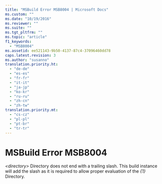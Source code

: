 ```yaml
---
title: "MSBuild Error MSB8004 | Microsoft Docs"
ms.custom: ""
ms.date: "10/19/2016"
ms.reviewer: ""
ms.suite: ""
ms.tgt_pltfrm: ""
ms.topic: "article"
f1_keywords: 
  - "MSB8004"
ms.assetid: ee521143-9b50-4137-87c4-37096460dd78
caps.latest.revision: 3
ms.author: "susanno"
translation.priority.ht: 
  - "de-de"
  - "es-es"
  - "fr-fr"
  - "it-it"
  - "ja-jp"
  - "ko-kr"
  - "ru-ru"
  - "zh-cn"
  - "zh-tw"
translation.priority.mt: 
  - "cs-cz"
  - "pl-pl"
  - "pt-br"
  - "tr-tr"
---
```

# MSBuild Error MSB8004
*\<directory>* Directory does not end with a trailing slash.  This build instance will add the slash as it is required to allow proper evaluation of the *{1}* Directory.